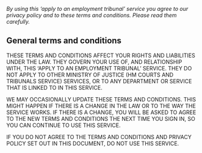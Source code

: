 *By using this ‘apply to an employment tribunal’ service you agree to our privacy policy and to these terms and conditions. Please read them carefully.*
<h2 class="legend">General terms and conditions</h2>
THESE TERMS AND CONDITIONS AFFECT YOUR RIGHTS AND LIABILITIES UNDER THE LAW. THEY GOVERN YOUR USE OF, AND RELATIONSHIP WITH, THIS ‘APPLY TO AN EMPLOYMENT TRIBUNAL’ SERVICE. THEY DO NOT APPLY TO OTHER MINISTRY OF JUSTICE (HM COURTS AND TRIBUNALS SERVICE) SERVICES, OR TO ANY DEPARTMENT OR SERVICE THAT IS LINKED TO IN THIS SERVICE.

WE MAY OCCASIONALLY UPDATE THESE TERMS AND CONDITIONS. THIS MIGHT HAPPEN IF THERE IS A CHANGE IN THE LAW OR TO THE WAY THE SERVICE WORKS. IF THERE IS A CHANGE, YOU WILL BE ASKED TO AGREE TO THE NEW TERMS AND CONDITIONS THE NEXT TIME YOU SIGN IN, SO YOU CAN CONTINUE TO USE THIS SERVICE.

IF YOU DO NOT AGREE TO THE TERMS AND CONDITIONS AND PRIVACY POLICY SET OUT IN THIS DOCUMENT, DO NOT USE THIS SERVICE.
